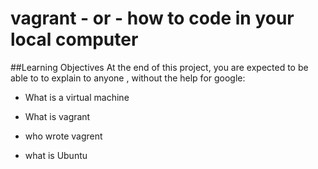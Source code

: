 # vagrant - or - how to code in your local computer

##Learning Objectives
At the end of this project, you are expected to be able to to explain to anyone , without the help for google:

* What is a virtual machine 

* What is vagrant
* who wrote vagrent 
* what is Ubuntu

